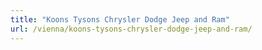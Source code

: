 ```yaml
---
title: "Koons Tysons Chrysler Dodge Jeep and Ram"
url: /vienna/koons-tysons-chrysler-dodge-jeep-and-ram/
---
```

